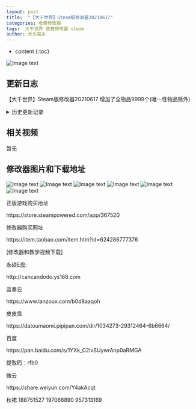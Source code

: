 ```yaml
---
layout: post
title:  "【大千世界】Steam版修改器20210617"
categories: 收费修改器
tags:  大千世界 收费修改器 steam 
author: 大头猫米
---
```


* content
{:toc}

![Image text](https://datoumaomi.github.io/pic/DDD/daqianshjie/logo.JPG)

##  更新日志

【大千世界】Steam版修改器20210617 增加了全物品9999个(唯一性物品除外)




<details>
<summary>历史更新记录</summary>
更新次数太多了...不写了<p></p>
汇总一下吧<p></p>
常规更新修改器支持最新版和最新的物品名单<p></p>
1.可以改全装备了,包括武器防具饰品等,不再需要爆率了,因为可以直接改装备出来<p></p>
2.想要爆率自己掉的.可以改增加爆率的装备后实现爆率增加.<p></p>
3.增加了全物品9999个(唯一性物品除外)的功能<p></p>
</details>

## 相关视频
暂无

## 修改器图片和下载地址

![Image text](https://datoumaomi.github.io/pic/DDD/daqianshjie/1.jpg)
![Image text](https://datoumaomi.github.io/pic/DDD/daqianshjie/4.jpg)
![Image text](https://datoumaomi.github.io/pic/DDD/daqianshjie/5.jpg)
![Image text](https://datoumaomi.github.io/pic/DDD/daqianshjie/2.jpg)
![Image text](https://datoumaomi.github.io/pic/DDD/daqianshjie/3.jpg)
![Image text](https://datoumaomi.github.io/pic/DDD/daqianshjie/6.jpg)


<p>正版游戏购买地址</p>
<p>https://store.steampowered.com/app/367520</p>
<p></p>
<p>修改器购买网址</p>
<p>https://item.taobao.com/item.htm?id=624286777376</p>
<p></p>
<p>[修改器和教学视频下载]</p>
<p>永硕E盘:</p>
<p>http://cancandodo.ys168.com</p>
<p></p>
<p>蓝奏云</p>
<p>https://www.lanzoux.com/b0d8aaqoh</p>
<p></p>
<p>皮皮盘</p>
<p>https://datoumaomi.pipipan.com/dir/1034273-29312464-6b6664/</p>
<p></p>
<p>百度</p>
<p>https://pan.baidu.com/s/1YXk_C2lvSUywrAnp0aRMGA</p>
<p>提取码：rfb0</p>
<p></p>
微云<p></p>
https://share.weiyun.com/Y4akAcqt<p></p>
<p>秋裙 188751527 197066890 957313169</p>
